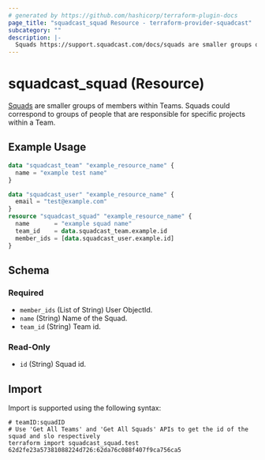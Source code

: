 ```yaml
---
# generated by https://github.com/hashicorp/terraform-plugin-docs
page_title: "squadcast_squad Resource - terraform-provider-squadcast"
subcategory: ""
description: |-
  Squads https://support.squadcast.com/docs/squads are smaller groups of members within Teams. Squads could correspond to groups of people that are responsible for specific projects within a Team.
---
```


# squadcast_squad (Resource)

[Squads](https://support.squadcast.com/docs/squads) are smaller groups of members within Teams. Squads could correspond to groups of people that are responsible for specific projects within a Team.

## Example Usage

```terraform
data "squadcast_team" "example_resource_name" {
  name = "example test name"
}

data "squadcast_user" "example_resource_name" {
  email = "test@example.com"
}
resource "squadcast_squad" "example_resource_name" {
  name       = "example squad name"
  team_id    = data.squadcast_team.example.id
  member_ids = [data.squadcast_user.example.id]
}
```

<!-- schema generated by tfplugindocs -->
## Schema

### Required

- `member_ids` (List of String) User ObjectId.
- `name` (String) Name of the Squad.
- `team_id` (String) Team id.

### Read-Only

- `id` (String) Squad id.

## Import

Import is supported using the following syntax:

```shell
# teamID:squadID
# Use 'Get All Teams' and 'Get All Squads' APIs to get the id of the squad and slo respectively 
terraform import squadcast_squad.test 62d2fe23a57381088224d726:62da76c088f407f9ca756ca5
```
